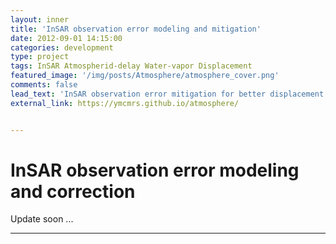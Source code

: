 ```yaml
---
layout: inner
title: 'InSAR observation error modeling and mitigation'
date: 2012-09-01 14:15:00
categories: development
type: project
tags: InSAR Atmospherid-delay Water-vapor Displacement
featured_image: '/img/posts/Atmosphere/atmosphere_cover.png'
comments: false
lead_text: 'InSAR observation error mitigation for better displacement mapping. Error or signal? How to model/mitigate?'
external_link: https://ymcmrs.github.io/atmosphere/


---
```


# InSAR observation error modeling and correction

Update soon ...

---

